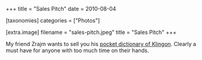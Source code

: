 +++
title = "Sales Pitch"
date = 2010-08-04

[taxonomies]
categories = ["Photos"]

[extra.image]
filename = "sales-pitch.jpeg"
title = "Sales Pitch"
+++

My friend Zrajm wants to sell you his [pocket dictionary of
Klingon](http://klingonska.org/dict/). Clearly a must have for anyone with
too much time on their hands.

